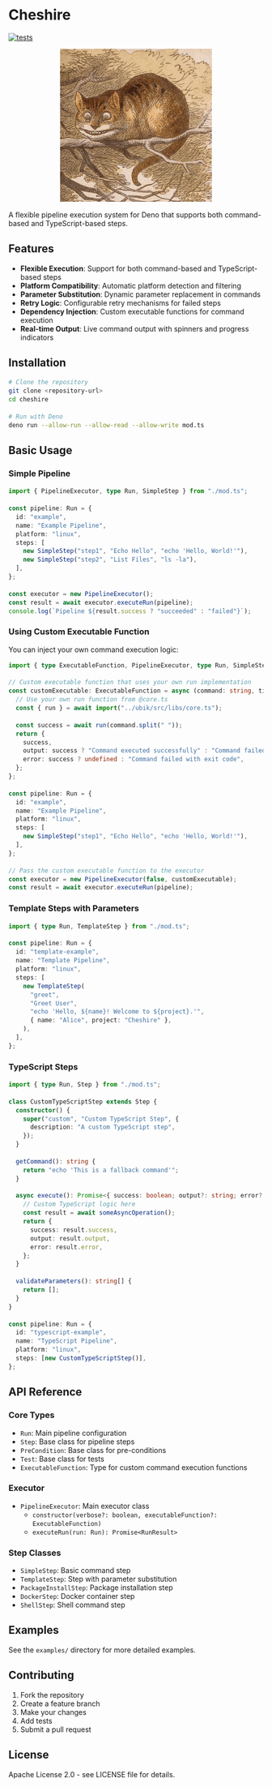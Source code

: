 # Cheshire

[![tests](https://github.com/ruivieira/cheshire/actions/workflows/ci.yml/badge.svg)](https://github.com/ruivieira/cheshire/actions/workflows/ci.yml)

<div align="center">
  <img src="docs/cheshire.png" alt="Cheshire Cat from Alice in Wonderland" width="300">
</div>

A flexible pipeline execution system for Deno that supports both command-based and TypeScript-based
steps.

## Features

- **Flexible Execution**: Support for both command-based and TypeScript-based steps
- **Platform Compatibility**: Automatic platform detection and filtering
- **Parameter Substitution**: Dynamic parameter replacement in commands
- **Retry Logic**: Configurable retry mechanisms for failed steps
- **Dependency Injection**: Custom executable functions for command execution
- **Real-time Output**: Live command output with spinners and progress indicators

## Installation

```bash
# Clone the repository
git clone <repository-url>
cd cheshire

# Run with Deno
deno run --allow-run --allow-read --allow-write mod.ts
```

## Basic Usage

### Simple Pipeline

```typescript
import { PipelineExecutor, type Run, SimpleStep } from "./mod.ts";

const pipeline: Run = {
  id: "example",
  name: "Example Pipeline",
  platform: "linux",
  steps: [
    new SimpleStep("step1", "Echo Hello", "echo 'Hello, World!'"),
    new SimpleStep("step2", "List Files", "ls -la"),
  ],
};

const executor = new PipelineExecutor();
const result = await executor.executeRun(pipeline);
console.log(`Pipeline ${result.success ? "succeeded" : "failed"}`);
```

### Using Custom Executable Function

You can inject your own command execution logic:

```typescript
import { type ExecutableFunction, PipelineExecutor, type Run, SimpleStep } from "./mod.ts";

// Custom executable function that uses your own run implementation
const customExecutable: ExecutableFunction = async (command: string, timeout?: number) => {
  // Use your own run function from @core.ts
  const { run } = await import("../ubik/src/libs/core.ts");

  const success = await run(command.split(" "));
  return {
    success,
    output: success ? "Command executed successfully" : "Command failed",
    error: success ? undefined : "Command failed with exit code",
  };
};

const pipeline: Run = {
  id: "example",
  name: "Example Pipeline",
  platform: "linux",
  steps: [
    new SimpleStep("step1", "Echo Hello", "echo 'Hello, World!'"),
  ],
};

// Pass the custom executable function to the executor
const executor = new PipelineExecutor(false, customExecutable);
const result = await executor.executeRun(pipeline);
```

### Template Steps with Parameters

```typescript
import { type Run, TemplateStep } from "./mod.ts";

const pipeline: Run = {
  id: "template-example",
  name: "Template Pipeline",
  platform: "linux",
  steps: [
    new TemplateStep(
      "greet",
      "Greet User",
      "echo 'Hello, ${name}! Welcome to ${project}.'",
      { name: "Alice", project: "Cheshire" },
    ),
  ],
};
```

### TypeScript Steps

```typescript
import { type Run, Step } from "./mod.ts";

class CustomTypeScriptStep extends Step {
  constructor() {
    super("custom", "Custom TypeScript Step", {
      description: "A custom TypeScript step",
    });
  }

  getCommand(): string {
    return "echo 'This is a fallback command'";
  }

  async execute(): Promise<{ success: boolean; output?: string; error?: string }> {
    // Custom TypeScript logic here
    const result = await someAsyncOperation();
    return {
      success: result.success,
      output: result.output,
      error: result.error,
    };
  }

  validateParameters(): string[] {
    return [];
  }
}

const pipeline: Run = {
  id: "typescript-example",
  name: "TypeScript Pipeline",
  platform: "linux",
  steps: [new CustomTypeScriptStep()],
};
```

## API Reference

### Core Types

- `Run`: Main pipeline configuration
- `Step`: Base class for pipeline steps
- `PreCondition`: Base class for pre-conditions
- `Test`: Base class for tests
- `ExecutableFunction`: Type for custom command execution functions

### Executor

- `PipelineExecutor`: Main executor class
  - `constructor(verbose?: boolean, executableFunction?: ExecutableFunction)`
  - `executeRun(run: Run): Promise<RunResult>`

### Step Classes

- `SimpleStep`: Basic command step
- `TemplateStep`: Step with parameter substitution
- `PackageInstallStep`: Package installation step
- `DockerStep`: Docker container step
- `ShellStep`: Shell command step

## Examples

See the `examples/` directory for more detailed examples.

## Contributing

1. Fork the repository
2. Create a feature branch
3. Make your changes
4. Add tests
5. Submit a pull request

## License

Apache License 2.0 - see LICENSE file for details.
